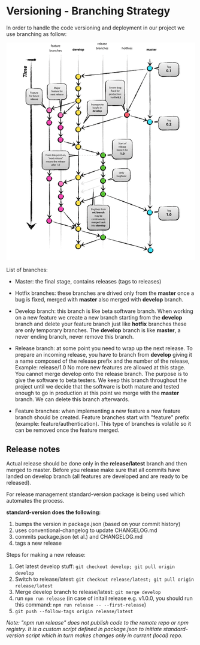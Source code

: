 # Versioning - Branching Strategy

In order to handle the code versioning and deployment in our project we use branching as follow:

![Project structure](images/branching-strategy-screenshot.png)

List of branches:

* Master: the final stage, contains releases (tags to releases)

* Hotfix branches: these branches are drived only from the **master** once a bug is fixed, merged with **master** also merged with **develop** branch.

* Develop branch: this branch is like beta software branch. When working on a new feature we create a new branch starting from the **develop** branch and delete your feature branch just like **hotfix** branches these are only temporary branches. The **develop** branch is like **master**, a never ending branch, never remove this branch.

* Release branch: at some point you need to wrap up the next release. To prepare an incoming release, you have to branch from **develop** giving it a name composed of the release prefix and the number of the release, Example: release/1.0
No more new features are allowed at this stage. You cannot merge develop onto the release branch. The purpose is to give the software to beta testers.
We keep this branch throughout the project until we decide that the software is both mature and tested enough to go in production at this point we merge with the **master** branch. We can delete this branch afterwards.

* Feature branches: when implementing a new feature a new feature branch should be created. Feature branches start with "feature" prefix (example: feature/authentication). This type of branches is volatile so it can be removed once the feature merged.

## Release notes

Actual release should be done only in the **release/latest** branch and then merged to master. Before you release make sure that all commits have landed on develop branch (all features are developed and are ready to be released).

For release management standard-version package is being used which automates the process.

**standard-version does the following:**

1. bumps the version in package.json (based on your commit history)
2. uses conventional-changelog to update CHANGELOG.md
3. commits package.json (et al.) and CHANGELOG.md
4. tags a new release

Steps for making a new release:

1. Get latest develop stuff: `git checkout develop; git pull origin develop`
2. Switch to release/latest: `git checkout release/latest; git pull origin release/latest`
3. Merge develop branch to release/latest: `git merge develop`
4. run `npm run release` (in case of initail release e.g. v1.0.0, you should run this command: `npm run release -- --first-release`)
5. `git push --follow-tags origin release/latest`

*Note: "npm run release" does not publish code to the remote repo or npm registry. It is a custom script defined in package.json to initiate standard-version script which in turn makes changes only in current (local) repo.*
